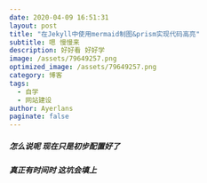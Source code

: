 ```yaml
---
date: 2020-04-09 16:51:31
layout: post
title: "在Jekyll中使用mermaid制图&prism实现代码高亮"
subtitle: 嗯 慢慢来
description: 好好看 好好学
image: /assets/79649257.png
optimized_image: /assets/79649257.png
category: 博客
tags:
  - 自学
  - 网站建设
author: Ayerlans
paginate: false
---
```

##### 怎么说呢 现在只是初步配置好了
##### 真正有时间时 这坑会填上
